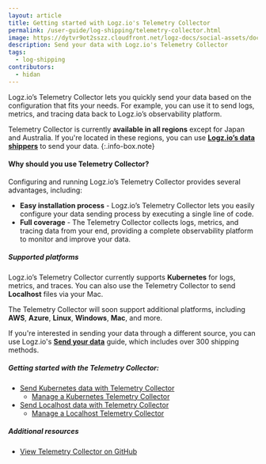 ```yaml
---
layout: article
title: Getting started with Logz.io's Telemetry Collector
permalink: /user-guide/log-shipping/telemetry-collector.html
image: https://dytvr9ot2sszz.cloudfront.net/logz-docs/social-assets/docs-social.jpg
description: Send your data with Logz.io's Telemetry Collector
tags:
  - log-shipping
contributors:
  - hidan
---
```


Logz.io’s Telemetry Collector lets you quickly send your data based on the configuration that fits your needs. For example, you can use it to send logs, metrics, and tracing data back to Logz.io’s observability platform.

Telemetry Collector is currently **available in all regions** except for Japan and Australia. If you're located in these regions, you can use **[Logz.io’s data shippers](https://app.logz.io/#/dashboard/send-your-data/collection?tag=all&collection=all)** to send your data.
{:.info-box.note}

#### Why should you use Telemetry Collector?

Configuring and running Logz.io’s Telemetry Collector provides several advantages, including:

* **Easy installation process** - Logz.io’s Telemetry Collector lets you easily configure your data sending process by executing a single line of code.
* **Full coverage** - The Telemetry Collector collects logs, metrics, and tracing data from your end, providing a complete observability platform to monitor and improve your data.

##### Supported platforms

Logz.io’s Telemetry Collector currently supports **Kubernetes** for logs, metrics, and traces. You can also use the Telemetry Collector to send **Localhost** files via your Mac. 

The Telemetry Collector will soon support additional platforms, including **AWS**, **Azure**, **Linux**, **Windows**, **Mac**, and more.

If you're interested in sending your data through a different source, you can use Logz.io's **[Send your data](https://app.logz.io/#/dashboard/send-your-data/collection?tag=all&collection=all)** guide, which includes over 300 shipping methods.


##### Getting started with the Telemetry Collector:


* [Send Kubernetes data with Telemetry Collector](/user-guide/log-shipping/telemetry-collector-k8s.html)
  * [Manage a Kubernetes Telemetry Collector](/user-guide/log-shipping/telemetry-collector-k8s.html#how-to-remove-a-telemetry-collector)
* [Send Localhost data with Telemetry Collector](/user-guide/log-shipping/telemetry-collector-localhost.html)
  * [Manage a Localhost Telemetry Collector](/user-guide/log-shipping/telemetry-collector-localhost.html#manage-and-remove-a-telemetry-collector)


##### Additional resources

* [View Telemetry Collector on GitHub](https://github.com/logzio/logzio-agent-manifest)